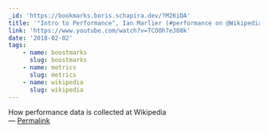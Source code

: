 ```yaml
---
_id: 'https://bookmarks.boris.schapira.dev/?M26iDA'
title: '"Intro to Performance", Ian Marlier (#performance on @Wikipedia)'
link: 'https://www.youtube.com/watch?v=TCOOh7eJ08k'
date: '2018-02-02'
tags:
    - name: boostmarks
      slug: boostmarks
    - name: metrics
      slug: metrics
    - name: wikipedia
      slug: wikipedia
---
```


How performance data is collected at Wikipedia <br>&#8212;
<a href="https://bookmarks.boris.schapira.dev/?M26iDA" title="Permalink">Permalink</a>
